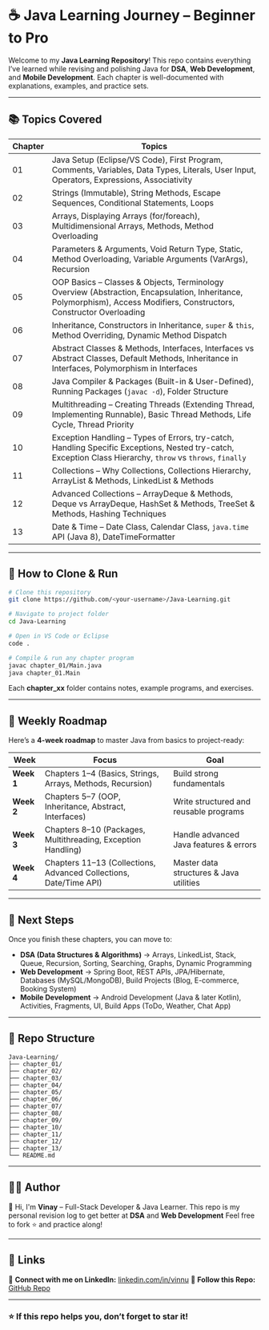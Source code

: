 # ☕ Java Learning Journey – Beginner to Pro

Welcome to my **Java Learning Repository**!
This repo contains everything I’ve learned while revising and polishing Java for **DSA**, **Web Development**, and **Mobile Development**.
Each chapter is well-documented with explanations, examples, and practice sets.

---

## 📚 Topics Covered

| Chapter | Topics                                                                                                                                                                |
| ------- | --------------------------------------------------------------------------------------------------------------------------------------------------------------------- |
| 01      | Java Setup (Eclipse/VS Code), First Program, Comments, Variables, Data Types, Literals, User Input, Operators, Expressions, Associativity                             |
| 02      | Strings (Immutable), String Methods, Escape Sequences, Conditional Statements, Loops                                                                                  |
| 03      | Arrays, Displaying Arrays (for/foreach), Multidimensional Arrays, Methods, Method Overloading                                                                         |
| 04      | Parameters & Arguments, Void Return Type, Static, Method Overloading, Variable Arguments (VarArgs), Recursion                                                         |
| 05      | OOP Basics – Classes & Objects, Terminology Overview (Abstraction, Encapsulation, Inheritance, Polymorphism), Access Modifiers, Constructors, Constructor Overloading |
| 06      | Inheritance, Constructors in Inheritance, `super` & `this`, Method Overriding, Dynamic Method Dispatch                                                                |
| 07      | Abstract Classes & Methods, Interfaces, Interfaces vs Abstract Classes, Default Methods, Inheritance in Interfaces, Polymorphism in Interfaces                        |
| 08      | Java Compiler & Packages (Built-in & User-Defined), Running Packages (`javac -d`), Folder Structure                                                                   |
| 09      | Multithreading – Creating Threads (Extending Thread, Implementing Runnable), Basic Thread Methods, Life Cycle, Thread Priority                                        |
| 10      | Exception Handling – Types of Errors, try-catch, Handling Specific Exceptions, Nested try-catch, Exception Class Hierarchy, `throw` vs `throws`, `finally`            |
| 11      | Collections – Why Collections, Collections Hierarchy, ArrayList & Methods, LinkedList & Methods                                                                       |
| 12      | Advanced Collections – ArrayDeque & Methods, Deque vs ArrayDeque, HashSet & Methods, TreeSet & Methods, Hashing Techniques                                            |
| 13      | Date & Time – Date Class, Calendar Class, `java.time` API (Java 8), DateTimeFormatter                                                                                 |

---

## 🔧 How to Clone & Run

```bash
# Clone this repository
git clone https://github.com/<your-username>/Java-Learning.git

# Navigate to project folder
cd Java-Learning

# Open in VS Code or Eclipse
code .

# Compile & run any chapter program
javac chapter_01/Main.java
java chapter_01.Main
```

Each **chapter\_xx** folder contains notes, example programs, and exercises.

---

## 📅 Weekly Roadmap

Here’s a **4-week roadmap** to master Java from basics to project-ready:

| Week       | Focus                                                             | Goal                                    |
| ---------- | ----------------------------------------------------------------- | --------------------------------------- |
| **Week 1** | Chapters 1–4 (Basics, Strings, Arrays, Methods, Recursion)        | Build strong fundamentals               |
| **Week 2** | Chapters 5–7 (OOP, Inheritance, Abstract, Interfaces)             | Write structured and reusable programs  |
| **Week 3** | Chapters 8–10 (Packages, Multithreading, Exception Handling)      | Handle advanced Java features & errors  |
| **Week 4** | Chapters 11–13 (Collections, Advanced Collections, Date/Time API) | Master data structures & Java utilities |

---

## 🎯 Next Steps

Once you finish these chapters, you can move to:

* **DSA (Data Structures & Algorithms)** → Arrays, LinkedList, Stack, Queue, Recursion, Sorting, Searching, Graphs, Dynamic Programming
* **Web Development** → Spring Boot, REST APIs, JPA/Hibernate, Databases (MySQL/MongoDB), Build Projects (Blog, E-commerce, Booking System)
* **Mobile Development** → Android Development (Java & later Kotlin), Activities, Fragments, UI, Build Apps (ToDo, Weather, Chat App)

---

## 📂 Repo Structure

```
Java-Learning/
├── chapter_01/
├── chapter_02/
├── chapter_03/
├── chapter_04/
├── chapter_05/
├── chapter_06/
├── chapter_07/
├── chapter_08/
├── chapter_09/
├── chapter_10/
├── chapter_11/
├── chapter_12/
├── chapter_13/
└── README.md
```

---

## 🧑‍💻 Author

👋 Hi, I'm **Vinay** – Full-Stack Developer & Java Learner.
This repo is my personal revision log to get better at **DSA** and **Web Development**
Feel free to fork ⭐ and practice along!

---

## 📎 Links

🔗 **Connect with me on LinkedIn:** [linkedin.com/in/vinnu](https://www.linkedin.com/in/vinay-techdev)
🔗 **Follow this Repo:** [GitHub Repo](https://github.com/Vinay-techdev/Java-Learning)

---

### ⭐ If this repo helps you, don’t forget to star it!
